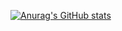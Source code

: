 [![Anurag's GitHub stats](https://github-readme-stats.vercel.app/api?username=Ine0056&theme=nord&show_icons=true)](https://github.com/anuraghazra/github-readme-stats)
